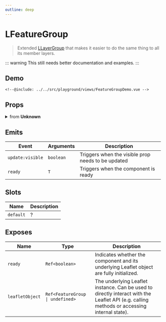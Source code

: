 ```yaml
---
outline: deep
---
```


# LFeatureGroup

> Extended [LLayerGroup](/components/l-layer-group.html) that makes it easier to do the same thing to all its member layers.

::: warning
This still needs better documentation and examples.
:::

## Demo

<script>
import "leaflet/dist/leaflet.css";
</script>

<div class="demo">
    <FeatureGroupDemo />
</div>

```vue{12-14}
<!--@include: ../../src/playground/views/FeatureGroupDemo.vue -->
```

## Props

<details>
<summary>from <strong>Unknown</strong></summary>

| Prop name | Description | Type | Reactive | Default | Required |
| --- | --- | --- | --- | --- | --- |
| options | Leaflet options to pass to the component constructor. | `T` | `initOnly` | `-` | `false` |
| pane | By default, the layer will be added to the map's [overlay pane](https://leafletjs.com/reference-2.0.0.html#map-overlaypane). Overriding this option will cause the layer to be placed on another pane by default. Not effective if the renderer option is set (the renderer option will override the pane option). | `string` | `initOnly` | `-` | `false` |
| attribution | String to be shown in the attribution control, e.g. "© OpenStreetMap contributors". It describes the layer data and is often a legal obligation towards copyright holders and tile providers. | `string` | `true` | `-` | `false` |
| name | - | `string` | `true` | `-` | `false` |
| layerType | - | `LayerType` | `true` | `-` | `false` |
| visible | - | `boolean` | `true` | `-` | `false` |

</details>

## Emits

| Event | Arguments | Description |
| --- | --- | --- |
| `update:visible` | `boolean` | Triggers when the visible prop needs to be updated |
| `ready` | `T` | Triggers when the component is ready |

## Slots

| Name | Description |
| --- | --- |
| `default` | ? |

## Exposes

| Name | Type | Description |
| --- | --- | --- |
| `ready` | `Ref<boolean>` | Indicates whether the component and its underlying Leaflet object are fully initialized. |
| `leafletObject` | `Ref<FeatureGroup \| undefined>` | The underlying Leaflet instance. Can be used to directly interact with the Leaflet API (e.g. calling methods or accessing internal state). |

